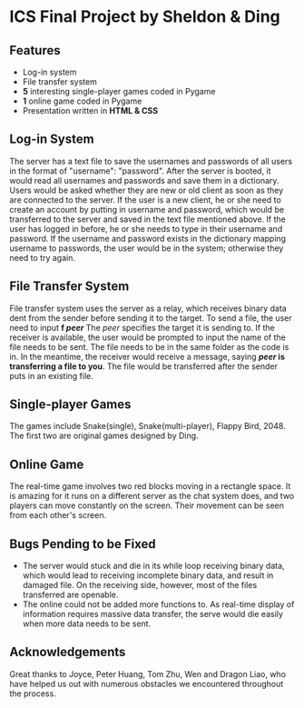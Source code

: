 # ICS Final Project by Sheldon & Ding

## **Features**
- Log-in system
- File transfer system
- **5** interesting single-player games coded in Pygame
- **1** online game coded in Pygame
- Presentation written in **HTML & CSS**

## **Log-in System**
The server has a text file to save the usernames and passwords of all users in the format of "username": "password". After the server is booted, it would read all usernames and passwords and save them in a dictionary. Users would be asked whether they are new or old client as soon as they are connected to the server. If the user is a new client, he or she need to create an account by putting in username and password, which would be transferred to the server and saved in the text file mentioned above. If the user has logged in before, he or she needs to type in their username and password. If the username and password exists in the dictionary mapping username to passwords, the user would be in the system; otherwise they need to try again. 

## **File Transfer System**
File transfer system uses the server as a relay, which receives binary data dent from the sender before sending it to the target. 
To send a file, the user need to input **f _peer_**
The _peer_ specifies the target it is sending to. If the receiver is available, the user would be prompted to input the name of the file needs to be sent. The file needs to be in the same folder as the code is in. In the meantime, the receiver would receive a message, saying **_peer_ is transferring a file to you**. The file would be transferred after the sender puts in an existing file. 

## **Single-player Games**
The games include Snake(single), Snake(multi-player), Flappy Bird, 2048. The first two are original games designed by Ding. 

## **Online Game**
The real-time game involves two red blocks moving in a rectangle space. It is amazing for it runs on a different server as the chat system does, and two players can move constantly on the screen. Their movement can be seen from each other's screen. 

## **Bugs Pending to be Fixed**
- The server would stuck and die in its while loop receiving binary data, which would lead to receiving incomplete binary data, and result in damaged file. On the receiving side, however, most of the files transferred are openable. 
- The online could not be added more functions to. As real-time display of information requires massive data transfer, the serve would die easily when more data needs to be sent. 

## **Acknowledgements**
Great thanks to Joyce, Peter Huang, Tom Zhu, Wen and Dragon Liao, who have helped us out with numerous obstacles we encountered throughout the process. 
